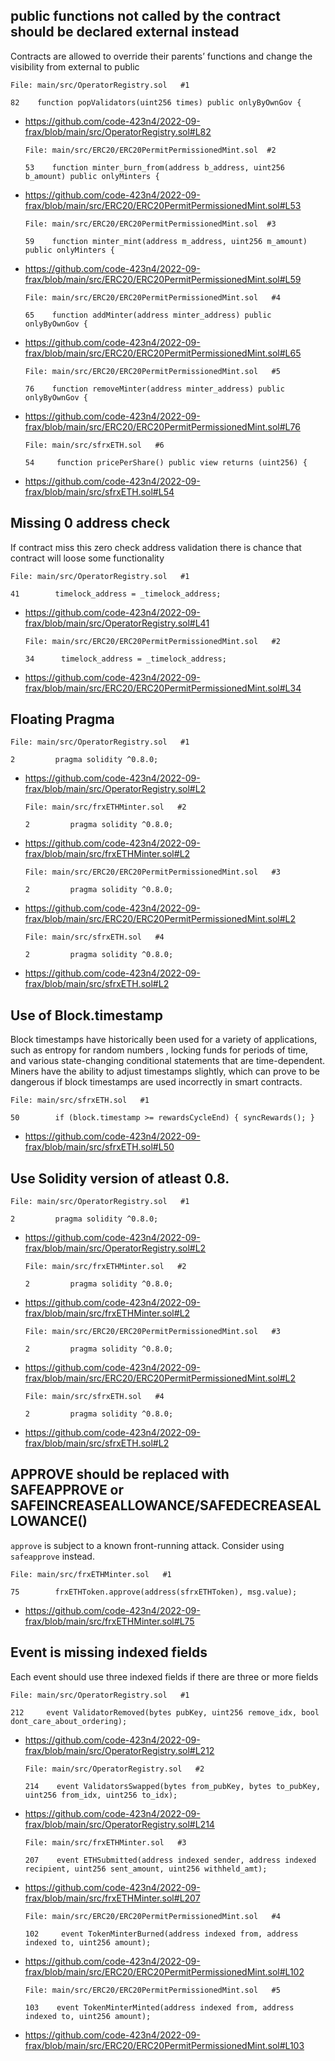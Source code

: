 ## public functions not called by the contract should be declared external instead
Contracts are allowed to override their parents’ functions and change the visibility from external to public

    File: main/src/OperatorRegistry.sol   #1

    82    function popValidators(uint256 times) public onlyByOwnGov {

* https://github.com/code-423n4/2022-09-frax/blob/main/src/OperatorRegistry.sol#L82

      File: main/src/ERC20/ERC20PermitPermissionedMint.sol  #2

      53    function minter_burn_from(address b_address, uint256 b_amount) public onlyMinters {

* https://github.com/code-423n4/2022-09-frax/blob/main/src/ERC20/ERC20PermitPermissionedMint.sol#L53

      File: main/src/ERC20/ERC20PermitPermissionedMint.sol  #3

      59    function minter_mint(address m_address, uint256 m_amount) public onlyMinters {

* https://github.com/code-423n4/2022-09-frax/blob/main/src/ERC20/ERC20PermitPermissionedMint.sol#L59

      File: main/src/ERC20/ERC20PermitPermissionedMint.sol   #4

      65    function addMinter(address minter_address) public onlyByOwnGov {

* https://github.com/code-423n4/2022-09-frax/blob/main/src/ERC20/ERC20PermitPermissionedMint.sol#L65

      File: main/src/ERC20/ERC20PermitPermissionedMint.sol   #5

      76    function removeMinter(address minter_address) public onlyByOwnGov {

* https://github.com/code-423n4/2022-09-frax/blob/main/src/ERC20/ERC20PermitPermissionedMint.sol#L76

      File: main/src/sfrxETH.sol   #6

      54     function pricePerShare() public view returns (uint256) {

* https://github.com/code-423n4/2022-09-frax/blob/main/src/sfrxETH.sol#L54

## Missing 0 address check
If contract miss this zero check address validation there is chance that contract will loose some functionality

    File: main/src/OperatorRegistry.sol   #1

    41        timelock_address = _timelock_address;

* https://github.com/code-423n4/2022-09-frax/blob/main/src/OperatorRegistry.sol#L41

      File: main/src/ERC20/ERC20PermitPermissionedMint.sol   #2

      34      timelock_address = _timelock_address;

* https://github.com/code-423n4/2022-09-frax/blob/main/src/ERC20/ERC20PermitPermissionedMint.sol#L34

## Floating Pragma

    File: main/src/OperatorRegistry.sol   #1

    2         pragma solidity ^0.8.0;

* https://github.com/code-423n4/2022-09-frax/blob/main/src/OperatorRegistry.sol#L2

      File: main/src/frxETHMinter.sol   #2

      2         pragma solidity ^0.8.0;

* https://github.com/code-423n4/2022-09-frax/blob/main/src/frxETHMinter.sol#L2

      File: main/src/ERC20/ERC20PermitPermissionedMint.sol   #3

      2         pragma solidity ^0.8.0;

* https://github.com/code-423n4/2022-09-frax/blob/main/src/ERC20/ERC20PermitPermissionedMint.sol#L2

      File: main/src/sfrxETH.sol   #4

      2         pragma solidity ^0.8.0;

* https://github.com/code-423n4/2022-09-frax/blob/main/src/sfrxETH.sol#L2

## Use of Block.timestamp
Block timestamps have historically been used for a variety of applications, such as entropy for random numbers , locking funds for periods of time, and various state-changing conditional statements that are time-dependent. Miners have the ability to adjust timestamps slightly, which can prove to be dangerous if block timestamps are used incorrectly in smart contracts.

    File: main/src/sfrxETH.sol   #1

    50        if (block.timestamp >= rewardsCycleEnd) { syncRewards(); } 

* https://github.com/code-423n4/2022-09-frax/blob/main/src/sfrxETH.sol#L50

## Use Solidity version of atleast 0.8.

    File: main/src/OperatorRegistry.sol   #1

    2         pragma solidity ^0.8.0;

* https://github.com/code-423n4/2022-09-frax/blob/main/src/OperatorRegistry.sol#L2

      File: main/src/frxETHMinter.sol   #2

      2         pragma solidity ^0.8.0;

* https://github.com/code-423n4/2022-09-frax/blob/main/src/frxETHMinter.sol#L2

      File: main/src/ERC20/ERC20PermitPermissionedMint.sol   #3

      2         pragma solidity ^0.8.0;

* https://github.com/code-423n4/2022-09-frax/blob/main/src/ERC20/ERC20PermitPermissionedMint.sol#L2

      File: main/src/sfrxETH.sol   #4

      2         pragma solidity ^0.8.0;

* https://github.com/code-423n4/2022-09-frax/blob/main/src/sfrxETH.sol#L2

## APPROVE should be replaced with SAFEAPPROVE or SAFEINCREASEALLOWANCE/SAFEDECREASEALLOWANCE()
`approve` is subject to a known front-running attack. Consider using `safeapprove` instead.

    File: main/src/frxETHMinter.sol   #1

    75        frxETHToken.approve(address(sfrxETHToken), msg.value);

* https://github.com/code-423n4/2022-09-frax/blob/main/src/frxETHMinter.sol#L75

## Event is missing indexed fields
Each event should use three indexed fields if there are three or more fields

    File: main/src/OperatorRegistry.sol   #1

    212     event ValidatorRemoved(bytes pubKey, uint256 remove_idx, bool dont_care_about_ordering);

* https://github.com/code-423n4/2022-09-frax/blob/main/src/OperatorRegistry.sol#L212

      File: main/src/OperatorRegistry.sol   #2

      214    event ValidatorsSwapped(bytes from_pubKey, bytes to_pubKey, uint256 from_idx, uint256 to_idx);

      
* https://github.com/code-423n4/2022-09-frax/blob/main/src/OperatorRegistry.sol#L214

      File: main/src/frxETHMinter.sol   #3

      207    event ETHSubmitted(address indexed sender, address indexed recipient, uint256 sent_amount, uint256 withheld_amt);

* https://github.com/code-423n4/2022-09-frax/blob/main/src/frxETHMinter.sol#L207

      File: main/src/ERC20/ERC20PermitPermissionedMint.sol   #4

      102     event TokenMinterBurned(address indexed from, address indexed to, uint256 amount);

* https://github.com/code-423n4/2022-09-frax/blob/main/src/ERC20/ERC20PermitPermissionedMint.sol#L102

      File: main/src/ERC20/ERC20PermitPermissionedMint.sol   #5

      103    event TokenMinterMinted(address indexed from, address indexed to, uint256 amount);

* https://github.com/code-423n4/2022-09-frax/blob/main/src/ERC20/ERC20PermitPermissionedMint.sol#L103